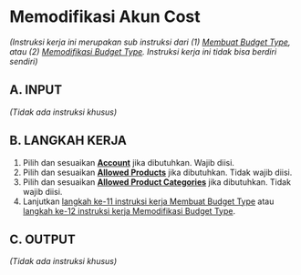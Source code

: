 # Memodifikasi Akun Cost

*(Instruksi kerja ini merupakan sub instruksi dari (1) [Membuat Budget Type](./membuat.md), atau (2) [Memodifikasi Budget Type](./memodifikasi.md). Instruksi kerja ini tidak bisa berdiri sendiri)*

## A. INPUT

*(Tidak ada instruksi khusus)*

## B. LANGKAH KERJA

1. Pilih dan sesuaikan **[Account](./penjelasan.md#field-allowed-account-cost-account)** jika dibutuhkan. Wajib diisi.
2. Pilih dan sesuaikan **[Allowed Products](./penjelasan.md#field-allowed-account-cost-product)** jika dibutuhkan. Tidak wajib diisi.
3. Pilih dan sesuaikan **[Allowed Product Categories](./penjelasan.md#field-allowed-account-cost-product-categories)** jika dibutuhkan. Tidak wajib diisi.
4. Lanjutkan [langkah ke-11 instruksi kerja Membuat Budget Type](./membuat.md#l11) atau [langkah ke-12 instruksi kerja Memodifikasi Budget Type](./memodifikasi.md#l12).

## C. OUTPUT

*(Tidak ada instruksi khusus)*
